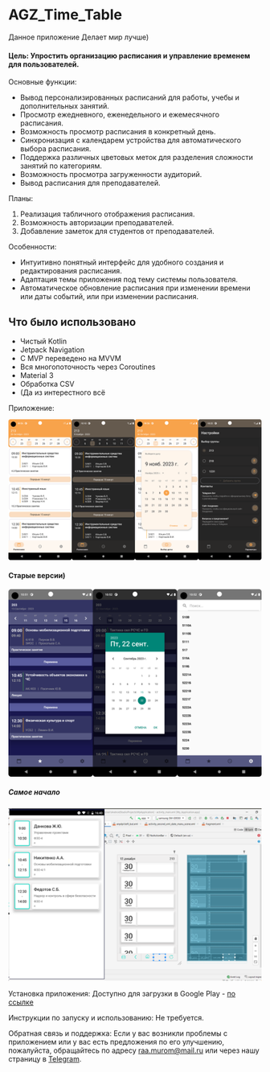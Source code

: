 # AGZ_Time_Table

Данное приложение Делает мир лучше)

#### Цель: Упростить организацию расписания и управление временем для пользователей.


Основные функции:
- Вывод персонализированных расписаний для работы, учебы и дополнительных занятий.
- Просмотр ежедневного, еженедельного и ежемесячного расписания.
-  Возможность просмотр расписания в конкретный день.
- Синхронизация с календарем устройства для автоматического выбора расписания.
- Поддержка различных цветовых меток для разделения сложности занятий по категориям.
- Возможность просмотра загруженности аудиторий.
- Вывод расписания для преподавателей.

Планы:
1. Реализация табличного отображения расписания.
2. Возможность авторизации преподавателей.
3. Добавление заметок для студентов от преподавателей.


Особенности:
- Интуитивно понятный интерфейс для удобного создания и редактирования расписания.
- Адаптация темы приложения под тему системы пользователя. 
- Автоматическое обновление расписания при изменении времени или даты событий, или при изменении расписания.

## Что было использовано
 - Чистый Kotlin
 - Jetpack Navigation
 - С MVP переведено на MVVM
 - Вся многопоточность через Coroutines
 - Material 3
 - Обработка CSV
 - (Да из интерестного всё

Приложение:

<img width="800" alt="2023-04-09_122409" src="https://github.com/NonEstArsMea/AGZ_Time_Table/blob/master/Screenshot_20231109_125630.png">

#### Старые версии)
<img width="600" alt="2023-04-09_122409" src="https://github.com/NonEstArsMea/AGZ_Time_Table/blob/master/Screenshot_20230915_135236.png">

##### Самое начало
<img width="600" alt="2023-04-09_122409" src="https://github.com/NonEstArsMea/AGZ_Time_Table/blob/master/Безымянный.png">


Установка приложения: Доступно для загрузки в Google Play - [по ссылке](https://play.google.com/store/apps/details?id=com.NonEstArsMea.agz_time_table&pcampaignid=web_share)

Инструкции по запуску и использованию: Не требуется.

Обратная связь и поддержка: Если у вас возникли проблемы с приложением или у вас есть предложения по его улучшению, пожалуйста, обращайтесь по адресу [raa.murom@mail.ru](raa.murom@mail.ru) или через нашу страницу в [Telegram](https://t.me/delonevogne).
